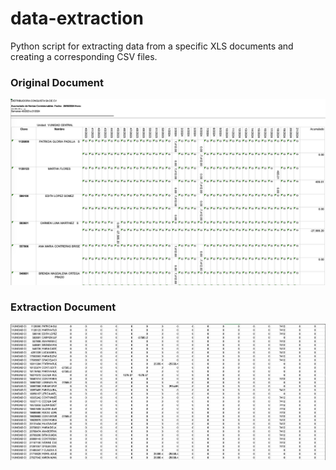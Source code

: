 # data-extraction
Python script for extracting data from a specific XLS documents and creating a corresponding CSV files.

### Original Document

![Original Document](https://raw.githubusercontent.com/elunac19/data-extraction/master/assets/Before.png)

### Extraction Document

![Extraction Document](https://raw.githubusercontent.com/elunac19/data-extraction/master/assets/After.png)
